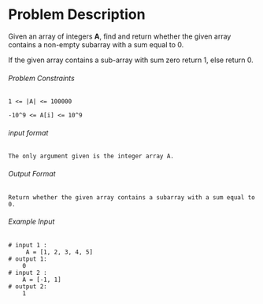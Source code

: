 # Problem Description

Given an array of integers **A**, find and return whether the given array contains a non-empty subarray with a sum equal to 0.

If the given array contains a sub-array with sum zero return 1, else return 0.

###### Problem Constraints

```
1 <= |A| <= 100000

-10^9 <= A[i] <= 10^9
```

###### input format

``` 
The only argument given is the integer array A.
```

###### Output Format

```
Return whether the given array contains a subarray with a sum equal to 0.
```

###### Example Input

```
# input 1 : 
     A = [1, 2, 3, 4, 5]
# output 1: 
    0
# input 2 : 
    A = [-1, 1]
# output 2: 
    1
```
